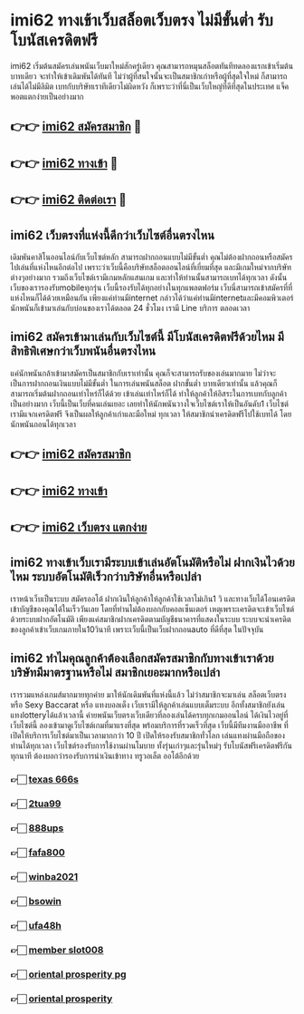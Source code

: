 # imi62 ทางเข้าเว็บสล็อตเว็บตรง ไม่มีขั้นต่ำ รับโบนัสเครดิตฟรี

imi62 เริ่มต้นสมัครเล่นพนันเว็บมาใหม่สักครู่เดียว คุณสามารถหมุนสล็อตทันทีทดลองแรกเข้าเริ่มต้น บาทเดียว จะทำให้เข้าเดิมพันได้ทันที ไม่ว่าผู้ที่สนใจนั้นจะเป็นสมาชิกเก่าหรือผู้ที่สุดใจใหม่ ก็สามารถเล่นได้ไม่มีลิมิต เบทกับบริษัทเราทีเดียวไม่ผิดหวัง ก็เพราะว่าที่นี่เป็นเว็บใหญ่ที่ดีที่สุดในประเทศ แจ็คพอตแตกง่ายเป็นอย่างมาก

## 👉👉 [imi62 สมัครสมาชิก](https://bit.ly/3Ckzg5n) 🎰
## 👉👉 [imi62 ทางเข้า](https://bit.ly/3Ckzg5n) 🎰
## 👉👉 [imi62 ติดต่อเรา](https://bit.ly/3Ckzg5n) 🎰

## imi62 เว็บตรงที่แห่งนี้ดีกว่าเว็บไซต์อื่นตรงไหน
เดิมพันคาสิโนออนไลน์กับเว็บไซต์หลัก สามารถฝากถอนแบบไม่มีขั้นต่ำ คุณไม่ต้องฝากถอนหรือสมัครไปเล่นที่แห่งไหนอีกต่อไป เพราะว่าเว็บนี้คือบริษัทสล็อตออนไลน์ที่เยี่ยมที่สุด และมีเกมใหม่จากบริษัทต่างๆอย่างมาก รวมถึงเว็บไซต์เรามีเกมหลักแสนเกม และทำให้ท่านนั้นสามารถเบทได้ทุกเวลา ดังนั้นเว็บของเรารองรับmobileทุกรุ่น เว็บนี้รองรับได้ทุกอย่างในทุกแพลตฟอร์ม เว็บนี่สามารถเข้าสมัครที่ที่แห่งไหนก็ได้ด้วยเหมือนกัน เพียงแค่ท่านมีinternet กล่าวได้ว่าแค่ท่านมีinternetและมีคอมพิวเตอร์ นักพนันก็เข้ามาเล่นกับบ่อนของเราได้ตลอด 24 ชั่วโมง เรามี Line บริการ ตลอดเวลา

## imi62 สมัครเข้ามาเล่นกับเว็บไซต์นี้ มีโบนัสเครดิตฟรีด้วยไหม มีสิทธิพิเศษกว่าเว็บพนันอื่นตรงไหน
แค่นักพนันกล้าเข้ามาสมัครเป็นสมาชิกกับเราเท่านั้น คุณก็จะสามารถรับของเล่นมากมาย ไม่ว่าจะเป็นการฝากถอนเงินแบบไม่มีขั้นต่ำ ในการเล่นพนันสล็อต ฝากขั้นต่ำ บาทเดียวเท่านั้น แล้วคุณก็สามารถเริ่มต้นฝากถอนเท่าไหร่ก็ได้ด้วย เข้าเล่นเท่าไหร่ก็ได้ ทำให้ลูกค้าให้อิสระในการเบทกับลูกค้าเป็นอย่างมาก เว็บนี้เป็นเว็บที่คนเล่นเยอะ เลยทำให้นักพนันวางใจเว็บไซต์เราให้เป็นอันดับ1 เว็บไซต์เรามีแจกเครดิตฟรี จึงเป็นผลให้ลูกค้าเก่าและมือใหม่ ทุกเวลา ให้สมาชิกนำเครดิตฟรีไปใช้เบทได้ โดยนักพนันถอนได้ทุกเวลา

## 👉👉 [imi62 สมัครสมาชิก](https://bit.ly/3Ckzg5n)
## 👉👉 [imi62 ทางเข้า](https://bit.ly/3Ckzg5n)
## 👉👉 [imi62 เว็บตรง แตกง่าย](https://bit.ly/3Ckzg5n)

## imi62 ทางเข้าเว็บเรามีระบบเข้าเล่นอัตโนมัติหรือไม่ ฝากเงินไวด้วยไหม ระบบอัตโนมัติเร็วกว่าบริษัทอื่นหรือเปล่า
เราหน้าเว็บเป็นระบบ สมัครออโต้ ฝากเงินให้ลูกค้าให้ลูกค้าใช้เวลาไม่เกิน1 วิ และทางเว็บได้โอนเครดิตเข้าบัญชีของคุณได้ในเร็ววันเลย โดยที่ท่านไม่ต้องบอกกับคอลเซ็นเตอร์ เหตุเพราะเครดิตจะเข้าเว็บไซต์ด้วยระบบฝากอัตโนมัติ เพียงแค่สมาชิกฝากเครดิตตามบัญชีธนาคารที่แสดงในระบบ ระบบจะนำเครดิตของลูกค้าเข้าเว็บเกมภายใน10วินาที เพราะเว็บนี้เป็นเว็บฝากถอนauto ที่ดีที่สุด ในปัจจุบัน

## imi62 ทำไมคุณลูกค้าต้องเลือกสมัครสมาชิกกับทางเข้าเราด้วย บริษัทมีมาตรฐานหรือไม่ สมาชิกเยอะมากหรือเปล่า
เรารวมแหล่งเกมส์มากมายทุกค่าย มาให้นักเดิมพันที่แห่งนี้แล้ว ไม่ว่าสมาชิกจะมาเล่น สล็อตเว็บตรง หรือ Sexy Baccarat หรือ แทงบอลเต็ง เว็บเรามีให้ลูกค้าเล่นแบบเต็มระบบ อีกทั้งสมาชิกยังเล่นแทงlotteryได้แล้วเวลานี้ ค่ายพนันเว็บตรงเว็บเดียวที่ลองเล่นได้ครบทุกเกมออนไลน์ ได้เงินไวอยู่ที่เว็บไซต์นี้ ลองเข้ามาดูเว็บไซต์เกมที่มาแรงที่สุด พร้อมบริการที่รวดเร็วที่สุด เว็บนี้มีทีมงานมืออาชีพ ที่เปิดให้บริการเว็บไซต์มาเป็นเวลามากกว่า 10 ปี เปิดให้รองรับสมาชิกทั่วโลก เล่นแทงผ่านมือถือของท่านได้ทุกเวลา เว็บไซต์รองรับการใช้งานผ่านโมบาย ทั้งรุ่นเก่าๆและรุ่นใหม่ๆ รับโบนัสฟรีเครดิตฟรีกันทุกนาที ต้องบอกว่ารองรับการนำเงินเข้าทาง ทรูวอเล็ต ออโต้อีกด้วย

### 👉🏻 [texas 666s](https://atom.io/packages/texas666s)
### 👉🏻 [2tua99](https://atom.io/packages/2tua99)
### 👉🏻 [888ups](https://atom.io/packages/888ups)
### 👉🏻 [fafa800](https://atom.io/packages/fafa800)
### 👉🏻 [winba2021](https://atom.io/packages/winba2021)
### 👉🏻 [bsowin](https://atom.io/packages/bsowin)
### 👉🏻 [ufa48h](https://atom.io/packages/ufa48h)
### 👉🏻 [member slot008](https://atom.io/packages/memberslot008)
### 👉🏻 [oriental prosperity pg](https://atom.io/packages/orientalprosperitypg)
### 👉🏻 [oriental prosperity](https://atom.io/packages/orientalprosperity)
